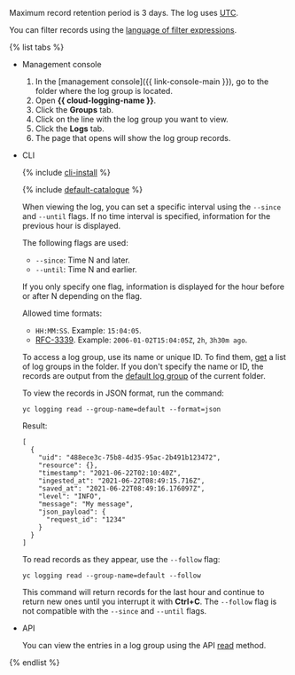 Maximum record retention period is 3 days. The log uses [UTC](https://en.wikipedia.org/wiki/Coordinated_Universal_Time).

You can filter records using the [language of filter expressions](../../logging/concepts/filter.md).

{% list tabs %}

- Management console

  1. In the [management console]({{ link-console-main }}), go to the folder where the log group is located.
  1. Open **{{ cloud-logging-name }}**.
  1. Click the **Groups** tab.
  1. Click on the line with the log group you want to view.
  1. Click the **Logs** tab.
  1. The page that opens will show the log group records.

- CLI

  {% include [cli-install](../cli-install.md) %}

  {% include [default-catalogue](../default-catalogue.md) %}

  When viewing the log, you can set a specific interval using the `--since` and `--until` flags. If no time interval is specified, information for the previous hour is displayed.

  The following flags are used:
  
  * `--since`: Time N and later.
  * `--until`: Time N and earlier.

  If you only specify one flag, information is displayed for the hour before or after N depending on the flag.

  Allowed time formats:
	
  * `HH:MM:SS`. Example: `15:04:05`.
  * [RFC-3339](https://www.ietf.org/rfc/rfc3339.txt). Example: `2006-01-02T15:04:05Z`, `2h`, `3h30m ago`.

  To access a log group, use its name or unique ID. To find them, [get](../../logging/operations/list.md) a list of log groups in the folder. If you don't specify the name or ID, the records are output from the [default log group](../../logging/concepts/log-group.md) of the current folder.

  To view the records in JSON format, run the command:

  ```
  yc logging read --group-name=default --format=json
  ```

	Result:

  ```
  [
	{
	  "uid": "488ece3c-75b8-4d35-95ac-2b491b123472",
	  "resource": {},
	  "timestamp": "2021-06-22T02:10:40Z",
	  "ingested_at": "2021-06-22T08:49:15.716Z",
	  "saved_at": "2021-06-22T08:49:16.176097Z",
	  "level": "INFO",
	  "message": "My message",
	  "json_payload": {
	    "request_id": "1234"
	  }
	}
  ]
  ```

  To read records as they appear, use the `--follow` flag:

  ```
  yc logging read --group-name=default --follow
  ```

  This command will return records for the last hour and continue to return new ones until you interrupt it with **Ctrl+C**. The `--follow` flag is not compatible with the `--since` and `--until` flags.

- API

  You can view the entries in a log group using the API [read](../../logging/api-ref/grpc/log_reading_service.md) method.

{% endlist %}
